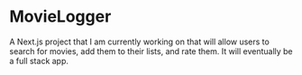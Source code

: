 # MovieLogger

A Next.js project that I am currently working on that will allow users to search for movies, add them to their lists, and rate them. It will eventually be a full stack app.
